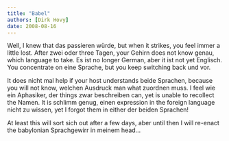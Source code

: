 ```yaml
---
title: "Babel"
authors: [Dirk Hovy]
date: 2008-08-16
---
```


Well, I knew that das passieren würde, but when it strikes, you feel immer a little lost. After zwei oder three Tagen, your Gehirn does not know genau, which language to take. Es ist no longer German, aber it ist not yet Englisch. You concentrate on eine Sprache, but you keep switching back und vor.

It does nicht mal help if your host understands beide Sprachen, because you will not know, welchen Ausdruck man what zuordnen muss. I feel wie ein Aphasiker, der things zwar beschreiben can, yet is unable to recollect the Namen. It is schlimm genug, einen expression in the foreign language nicht zu wissen, yet I forgot them in either der beiden Sprachen!

At least this will sort sich out after a few days, aber until then I will re-enact the babylonian Sprachgewirr in meinem head…
